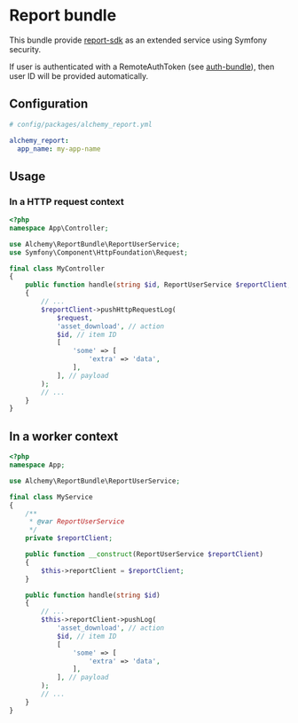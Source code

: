 # Report bundle

This bundle provide [report-sdk](../report-sdk/README.md) as an extended service using Symfony security.

If user is authenticated with a RemoteAuthToken (see [auth-bundle](../auth-bundle/README.md)), then user ID will be provided automatically.

## Configuration

```yaml
# config/packages/alchemy_report.yml

alchemy_report:
  app_name: my-app-name
```

## Usage

### In a HTTP request context

```php
<?php
namespace App\Controller;

use Alchemy\ReportBundle\ReportUserService;
use Symfony\Component\HttpFoundation\Request;

final class MyController
{
    public function handle(string $id, ReportUserService $reportClient, Request $request)
    {
        // ...
        $reportClient->pushHttpRequestLog(
            $request,
            'asset_download', // action
            $id, // item ID
            [
                'some' => [
                    'extra' => 'data',
                ],
            ], // payload
        );
        // ...
    }
}
```

## In a worker context

```php
<?php
namespace App;

use Alchemy\ReportBundle\ReportUserService;

final class MyService
{
    /**
     * @var ReportUserService
     */
    private $reportClient;

    public function __construct(ReportUserService $reportClient)
    {
        $this->reportClient = $reportClient;
    }

    public function handle(string $id)
    {
        // ...
        $this->reportClient->pushLog(
            'asset_download', // action
            $id, // item ID
            [
                'some' => [
                    'extra' => 'data',
                ],
            ], // payload
        );
        // ...
    }
}
```

